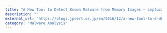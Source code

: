 ```yaml
---
title: "A New Tool to Detect Known Malware from Memory Images – impfuzzy for Volatility –"
description: ""
external_url: "https://blogs.jpcert.or.jp/en/2016/12/a-new-tool-to-d-d6bc.html"
category: "Malware Analysis"
---
```

